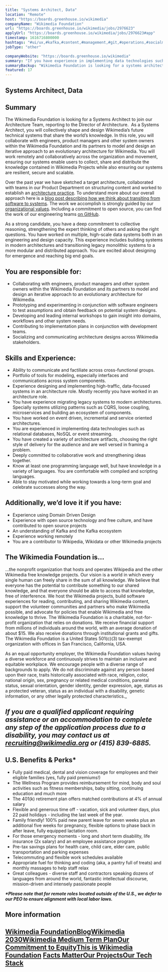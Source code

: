 ```yaml
---
title: "Systems Architect, Data"
location: "Remote"
host: "https://boards.greenhouse.io/wikimedia"
companyName: "Wikimedia Foundation"
url: "https://boards.greenhouse.io/wikimedia/jobs/2976623"
applyUrl: "https://boards.greenhouse.io/wikimedia/jobs/2976623#app"
timestamp: 1616716800000
hashtags: "#ui/ux,#kafka,#content,#management,#git,#operations,#socialmedia,#finance"
jobType: "other"

companyWebsite: "https://boards.greenhouse.io/wikimedia"
summary: "If you have experience in implementing data technologies such as relational databases, NoSQL or event streaming, Wikimedia Foundation is looking for someone with your knowledge."
summaryBackup: "Wikimedia Foundation is looking for a systems architect that has experience in: #ui/ux, #content, #management."
featured: 17
---
```


## Systems Architect, Data 

## Summary

The Wikimedia Foundation is looking for a Systems Architect to join our Architecture Team, reporting to the Director of Architecture.  As a Systems Architect, you will collectively shape and design Wikimedia’s future technical systems that share the world’s knowledge. In this role, you will collaborate with engineers, product managers and other system owners within the Wikimedia Foundation and its partners to model and design an iterative approach to an evolutionary architecture for Wikimedia. You will work remotely and collaboratively across the organization and movement, ensuring our systems enable users to collect, share and distribute the knowledge contained in Wikimedia Projects while also ensuring our systems are resilient, secure and scalable.

Over the past year we have sketched a target architecture, collaborated with teams in our Product Department on structuring content and worked to establish an [architecture practice](https://www.mediawiki.org/wiki/Wikimedia_Architecture_Team#The_practice). To understand more about our overall approach here is a [blog post describing how we think about transiting from software to systems](https://techblog.wikimedia.org/2020/10/29/wikipedia-as-a-castle-in-the-wilderness-modernization-in-the-dynamic-world-of-the-internet/). The work we accomplish is strongly guided by our [organizational values](https://wikimediafoundation.org/about/values/). Including a commitment to open source, you can find the work of our engineering teams [on GitHub](https://github.com/wikimedia).

As a strong candidate, you have a deep commitment to collective reasoning, strengthening the expert thinking of others and asking the right questions. You have worked on multiple, high-scale data systems both in an engineering and design capacity. This experience includes building systems in modern architectures and transitioning legacy monolithic systems to a more modular and distributed approach. You are excited about designing for emergence and reaching big end goals. 

## You are responsible for:

*   Collaborating with engineers, product managers and other system owners within the Wikimedia Foundation and its partners to model and design an iterative approach to an evolutionary architecture for Wikimedia.
*   Prototyping and experimenting in conjunction with software engineers to test assumptions and obtain feedback on potential system designs.
*   Developing and leading internal workshops to gain insight into domains, workflows and other system needs. 
*   Contributing to implementation plans in conjunction with development teams.
*   Socializing and communicating architecture designs across Wikimedia stakeholders.

## Skills and Experience:

*   Ability to communicate and factiliate across cross-functional groups. 
*   Portfolio of tools for modeling, especially interfaces and communications across system components.
*   Experience designing and implementing high-traffic, data-focused systems in an architecture role. Mostly recently you have worked in an architecture role. 
*   You have experience migrating legacy systems to modern architectures. Specially systems utilizing patterns such as CQRS, loose coupling, microservices and building an ecosystem of components. 
*   You have worked on event driven, incremental and service oriented architectures.
*   You are experienced in implementing data technologies such as relational databases, NoSQL or event streaming. 
*   You have created a variety of architecture artifacts, choosing the right style of delivery for the audience and are well versed in framing a problem.
*   Deeply committed to collaborative work and strengthening ideas together.
*   Know at least one programming language well, but have knowledge in a variety of languages. You are comfortable with compiled and scripting languages.
*   Able to stay motivated while working towards a long-term goal and celebrate successes along the way. 

## Additionally, we’d love it if you have:

*   Experience using Domain Driven Design
*   Experience with open source technology and free culture, and have contributed to open source projects
*   An understanding of Kafka and the Kafka ecosystem
*   Experience working remotely
*   You are a contributor to Wikipedia, Wikidata or other Wikimedia projects

## The Wikimedia Foundation is... 

...the nonprofit organization that hosts and operates Wikipedia and the other Wikimedia free knowledge projects. Our vision is a world in which every single human can freely share in the sum of all knowledge. We believe that everyone has the potential to contribute something to our shared knowledge, and that everyone should be able to access that knowledge, free of interference. We host the Wikimedia projects, build software experiences for reading, contributing, and sharing Wikimedia content, support the volunteer communities and partners who make Wikimedia possible, and advocate for policies that enable Wikimedia and free knowledge to thrive. The Wikimedia Foundation is a charitable, not-for-profit organization that relies on donations. We receive financial support from millions of individuals around the world, with an average donation of about $15. We also receive donations through institutional grants and gifts. The Wikimedia Foundation is a United States 501(c)(3) tax-exempt organization with offices in San Francisco, California, USA.

As an equal opportunity employer, the Wikimedia Foundation values having a diverse workforce and continuously strives to maintain an inclusive and equitable workplace. We encourage people with a diverse range of backgrounds to apply. We do not discriminate against any person based upon their race, traits historically associated with race, religion, color, national origin, sex, pregnancy or related medical conditions, parental status, sexual orientation, gender identity, gender expression, age, status as a protected veteran, status as an individual with a disability, genetic information, or any other legally protected characteristics._

## _If you are a qualified applicant requiring assistance or an accommodation to complete any step of the application process due to a disability, you may contact us at recruiting@wikimedia.org or (415) 839-6885._

## U.S. Benefits & Perks\*

*   Fully paid medical, dental and vision coverage for employees and their eligible families (yes, fully paid premiums!)
*   The Wellness Program provides reimbursement for mind, body and soul activities such as fitness memberships, baby sitting, continuing education and much more
*   The 401(k) retirement plan offers matched contributions at 4% of annual salary
*   Flexible and generous time off - vacation, sick and volunteer days, plus 22 paid holidays - including the last week of the year.
*   Family friendly! 100% paid new parent leave for seven weeks plus an additional five weeks for pregnancy, flexible options to phase back in after leave, fully equipped lactation room.
*   For those emergency moments - long and short term disability, life insurance (2x salary) and an employee assistance program
*   Pre-tax savings plans for health care, child care, elder care, public transportation and parking expenses
*   Telecommuting and flexible work schedules available
*   Appropriate fuel for thinking and coding (aka, a pantry full of treats) and monthly massages to help staff relax
*   Great colleagues - diverse staff and contractors speaking dozens of languages from around the world, fantastic intellectual discourse, mission-driven and intensely passionate people

**_\*Please note that for remote roles located outside of the U.S., we defer to our PEO to ensure alignment with local labor laws._**

## More information

## [Wikimedia Foundation](https://wikimediafoundation.org/)[**Blog**](https://wikimediafoundation.org/news/)[**Wikimedia 2030**](https://meta.wikimedia.org/wiki/Strategy/Wikimedia_movement/2017)[**Wikimedia Medium Term Plan**](https://meta.wikimedia.org/wiki/Wikimedia_Foundation_Medium-term_plan_2019)[**Our Commitment to Equity**](https://medium.com/freely-sharing-the-sum-of-all-knowledge/we-stand-for-racial-justice-49c31afbabca)[**This is Wikimedia Foundation**](https://www.youtube.com/watch?v=OQzZI0l3IOw) [**Facts Matter**](https://www.youtube.com/watch?v=xQ4ba28-oGs)[**Our Projects**](https://wikimediafoundation.org/wiki/Our_projects)[**Our Tech Stack**](https://meta.wikimedia.org/wiki/Wikimedia_servers#System_architecture)
